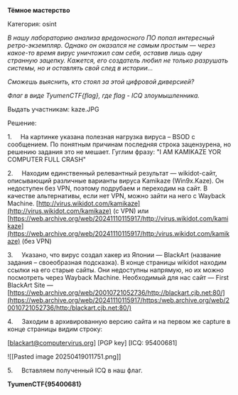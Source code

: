 **Тёмное мастерство**

Категория: osint

_В нашу лабораторию анализа вредоносного ПО попал интересный ретро-экземпляр. Однако он оказался не самым простым — через какое-то время вирус уничтожил сам себя, оставив лишь одну странную зацепку. Кажется, его создатель любил не только разрушать системы, но и оставлять свой след в истории…_

_Сможешь выяснить, кто стоял за этой цифровой диверсией?_

_Флаг в виде TyumenCTF{flag}, где flag - ICQ злоумышленника._

Выдать участникам:
kaze.JPG

Решение:

1.     На картинке указана полезная нагрузка вируса – BSOD с сообщением. По понятным причинам последняя строка зацензурена, но решению задания это не мешает. Гуглим фразу: "I AM KAMIKAZE YOR COMPUTER FULL CRASH"

2.     Находим единственный релевантный результат — wikidot-сайт, описывающий различные варианты вируса Kamikaze (Win9x.Kaze). Он недоступен без VPN, поэтому подрубаем и переходим на сайт. В качестве альтернативы, если нет VPN, можно зайти на него с Wayback Machine. [http://virus.wikidot.com/kamikaze](http://virus.wikidot.com/kamikaze) (с VPN) или [https://web.archive.org/web/20241110115917/http://virus.wikidot.com/kamikaze](https://web.archive.org/web/20241110115917/http:/virus.wikidot.com/kamikaze) (без VPN)

3.     Указано, что вирус создал хакер из Японии — BlackArt (название задания – своеобразная подсказка). В конце страницы wikidot находим ссылки на его старые сайты. Они недоступны напрямую, но их можно посмотреть через Wayback Machine. Необходимый для нас сайт — First BlackArt Site — [https://web.archive.org/web/20010721052736/http://blackart.cjb.net:80/](https://web.archive.org/web/20241110115917/https:/web.archive.org/web/20010721052736/http:/blackart.cjb.net:80/)

4.     Заходим в архивированную версию сайта и на первом же capture в конце страницы видим строку:

[blackart@computervirus.org] [PGP key] [ICQ: 95400681]

![[Pasted image 20250419011751.png]]

5.     Вставляем полученный ICQ в наш флаг.

**TyumenCTF{95400681}**